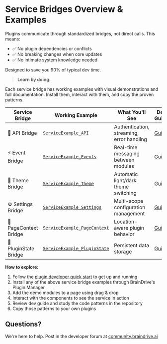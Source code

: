 # Service Bridges Overview & Examples

Plugins communicate through standardized bridges, not direct calls. This means:

- ✅ No plugin dependencies or conflicts
- ✅ No breaking changes when core updates
- ✅ No intimate system knowledge needed

Designed to save you 90% of typical dev time.

> **Learn by doing**: 

Each service bridge has working examples with visual demonstrations and full documentation. Install them, interact with them, and copy the proven patterns.

| Service Bridge         | Working Example                         | What You'll See                              | Dev Guide                         |
|------------------------|------------------------------------------|-----------------------------------------------|------------------------------|
| 🔗 API Bridge          | [`ServiceExample_API`](https://github.com/DJJones66/ServiceExample_API)               | Authentication, streaming, error handling     | [Guide](https://github.com/DJJones66/ServiceExample_API/blob/main/DEVELOPMENT.md)|
| ⚡ Event Bridge        | [`ServiceExample_Events`](https://github.com/DJJones66/ServiceExample_Events)            | Real-time messaging between modules           | [Guide](https://github.com/DJJones66/ServiceExample_Events/blob/main/DEVELOPER_GUIDE.md) |
| 🎨 Theme Bridge        | [`ServiceExample_Theme`](https://github.com/DJJones66/ServiceExample_Theme)             | Automatic light/dark theme switching          | [Guide](https://github.com/DJJones66/ServiceExample_Theme/blob/main/DEVELOPER_GUIDE.md) |
| ⚙️ Settings Bridge     | [`ServiceExample_Settings`](https://github.com/DJJones66/ServiceExample_Settings)          | Multi-scope configuration management          | [Guide](https://github.com/DJJones66/ServiceExample_Settings/blob/main/DEVELOPER_GUIDE.md) |
| 📍 PageContext Bridge  | [`ServiceExample_PageContext`](https://github.com/DJJones66/ServiceExample_PageContext)       | Location-aware plugin behavior                | [Guide](https://github.com/DJJones66/ServiceExample_PageContext/blob/main/DEVELOPMENT.md) |
| 💾 PluginState Bridge  | [`ServiceExample_PluginState`](https://github.com/DJJones66/ServiceExample_PluginState)       | Persistent data storage                       | [Guide](https://github.com/DJJones66/ServiceExample_PluginState/blob/main/DEVELOPMENT.md) |


**How to explore:**

1. Follow the [plugin developer quick start](#) to get up and running
2. Install any of the above service bridge examples through BrainDrive's Plugin Manager
3. Add the demo modules to a page using drag & drop
4. Interact with the components to see the service in action
5. Review dev guide and study the code patterns in the repository
6. Copy those patterns to your own plugins

## Questions?

We're here to help. Post in the developer forum at [community.braindrive.ai](community.braindrive.ai)



